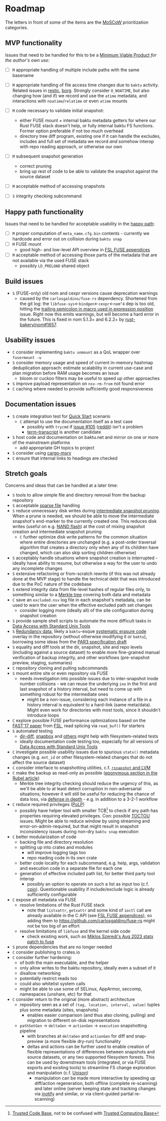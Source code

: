 # Roadmap

The letters in front of some of the items are the [MoSCoW](https://en.wikipedia.org/wiki/MoSCoW_method) prioritization categories.


## MVP functionality

Issues that need to be handled for this to be a [Minimum Viable Product](https://en.wikipedia.org/wiki/Minimum_viable_product) *for the author's own use*:

* [ ] `M` appropriate handling of multiple include paths with the same basename
* [ ] `M` appropriate handling of file access time changes due to `baktu` activity. Related issues in [restic](https://github.com/restic/restic/issues/53), [borg](https://github.com/borgbackup/borg/issues/4673). Strongly consider `O_NOATIME`, but also changing how (and if) we record and use the `atime` metadata, and interactions with `noatime`/`relatime` or even `atime` mounts
* [ ] `M` code necessary to validate initial snapshot:
    * either FUSE mount + internal baktu metadata getters for where our Rust FUSE stack doesn't help, or fully internal baktu FS functions. Former option preferable if not too much overhead
    * directory tree diff program, existing one if it can handle the excludes, includes and full set of metadata we record *and* somehow interop with repo reading approach, or otherwise our own
* [ ] `M` subsequent snapshot generation
    * correct pruning
    * bring up rest of code to be able to validate the snapshot against the source dataset
* [ ] `M` acceptable method of accessing snapshots
* [ ] `S` integrity checking subcommand


## Happy path functionality

Issues that need to be handled for acceptable usability in the [happy path](https://en.wikipedia.org/wiki/Happy_path):

* [ ] `M` proper computation of `meta_name.cfg.bin` contents - currently we hardcode and error out on collision during `baktu snap`
* [ ] `M` FUSE mount
    * good high- and low-level API overview in [FSL FUSE appendices]
* [ ] `M` acceptable method of accessing those parts of the metadata that are not available via the used FUSE stack
    * possibly `LD_PRELOAD` shared object


## Build issues

* `S` (FUSE-only) old nom and cexpr versions cause deprecation warnings
    * caused by the `carlosgaldino/fuse-rs` dependency. Shortened from the git log: the `libfuse-sys`<-`bindgen`<-`cexpr`<-`nom^4` dep is too old, hitting the [trailing semicolon in macro used in expression position](https://github.com/rust-lang/rust/issues/79813) issue. Right now this emits warnings, but will become a hard error in the future. This is fixed in nom 5.1.3+ and 6.2.2+ by [rust-bakery/nom#1657](https://github.com/rust-bakery/nom/pull/1657).


## Usability issues

* `C` consider implementing `baktu unmount` as a QoL wrapper over `fusermount -u`
* `S` consider memory usage and speed of current in-memory hashmap deduplication approach: estimate scalability in current use-case and plan migration before RAM usage becomes an issue
    * bloom or cuckoo filters may be useful to speed up other approaches
* `S` improve payload representation on `nsv-rm-from` not found error
* `C` caching where needed to provide sufficiently good responsiveness


## Documentation issues

* `S` create integration test for [Quick Start](quick-start.md) scenario
    * `C` attempt to use the documentation itself as a test case
        * possibly with `trycmd` if [issue #105](https://github.com/assert-rs/trycmd/issues/105)
            ([reddit](https://reddit.com/r/rust/comments/xvlo5w/trycmd_just_ignores_my_tests/))
            isn't a problem
        * [term-transcript](https://docs.rs/term-transcript/0.3.0/term_transcript/test/index.html)
        is another candidate
* `S` host code and documentation on baktu.net and mirror on one or more of the mainstream platforms
    * add appropriate GH topics to project
* `S` consider using [cargo-msrv](https://github.com/foresterre/cargo-msrv)
* `C` ensure that internal links to headings are checked


## Stretch goals

Concerns and ideas that can be handled at a later time:

* `S` tools to allow simple file and directory removal from the backup repository
* `S` acceptable [sparse file](https://en.wikipedia.org/wiki/Sparse_file) handling
* `S` reduce unnecessary disk writes during [intermediate snapshot pruning](repositories/v1/index.md#history-intervals). When a prune is needed, we should be able to move the intermediate snapshot's end-marker to the currently created one. This reduces disk writes (useful on e.g. [NAND flash](https://en.wikipedia.org/wiki/Flash_memory#Memory_wear)) at the cost of mixing snapshot creation and intermediate snapshot pruning
    * `C` further optimize disk write patterns for the common situation where entire directories are unchanged (e.g. a post-order traversal algorithm that creates a directory only when any of its children have changed, which can also skip sorting children otherwise)
* `S` acceptably handle situations where snapshot creation is interrupted - ideally have ability to resume, but otherwise a way for the user to undo any incomplete changes
* `S` extensive refactoring or from-scratch rewrite (if this was not already done at the MVP stage) to handle the technical debt that was introduced due to the PoC nature of the codebase
* `S` extend integrity data from file-level hashes of regular files only, to something similar to a [Merkle tree](https://en.wikipedia.org/wiki/Merkle_tree) covering both data and metadata
* `C` save an `excluded.nsv` log file in each snapshot's metadata, can be used to warn the user when the effective excluded path set changes
    * consider logging more (ideally all) of the site configuration during snapshot creation
* `S` provide sample shell scripts to automate the more difficult tasks in [Data Access with Standard Unix Tools](repositories/v1/access-with-unix-tools.md)
* `S` [Redundancy data](https://en.wikipedia.org/wiki/Error_correction_code), likely a `baktu`-esque [systematic erasure code](https://en.wikipedia.org/wiki/Systematic_code) overlay in the repository (without otherwise modifying it or `baktu`), borrowing some ideas from the [PAR3 specification draft](https://parchive.github.io/doc/Parity_Volume_Set_Specification_v3.0.html)
* `S` equality and diff tools at the dir, snapshot, site and repo levels (including against a source dataset) to enable more fine-grained manual verification of backup integrity, and other workflows (pre-snapshot preview, staging, summaries)
* `C` repository cloning and pulling subcommands
* `S` mount entire site or even repository via FUSE
    * needs investigation into possible issues due to inter-snapshot inode number collisions - we can reuse the underlying `ino` in the first and last snapshot of a history interval, but need to come up with something robust for the intermediate ones
        * might be a non-issue, considering each instance of a file in a history interval is equivalent to a hard-link (same meta/data). Might even work for directories with most tools, since it shouldn't introduce loops
* `C` explore possible FUSE performance optimizations based on the [FAST'17 paper](https://www.usenix.org/conference/fast17/technical-sessions/presentation/vangoor) from [FSL], read splicing via `read_buf()` for starters
* `S` automated testing
    * [dir-diff](https://github.com/assert-rs/dir-diff), [snapbox](https://github.com/assert-rs/trycmd/tree/main/crates/snapbox) and [others](https://docs.rs/snapbox/latest/snapbox/#which-tool-is-right) might help with filesystem-related tests
    * ideally documentation code testing too, especially for all versions of [Data Access with Standard Unix Tools](repositories/v1/access-with-unix-tools.md)
* `C` investigate possible usability issues due to spurious `statx()` metadata changes (e.g. `mnt_id` or other filesystem-related changes that do not affect the source dataset)
* `C` consider interface to snapshotting utilities, c.f. [`rsnapshot` and LVM](https://www.mankier.com/1/rsnapshot#Configuration-linux_lvm_cmd_lvcreate)
* `C` make the backup as read-only as possible ([eponymous section in the Rubel article](http://www.mikerubel.org/computers/rsync_snapshots/#ReadOnly))
    * Merkle tree integrity checking should reduce the urgency of this, as we'll be able to at least detect corruption in non-adversarial situations; however it will still be useful for reducing the chance of data loss, via [defense in depth](https://en.wikipedia.org/wiki/Defense_in_depth_(computing)) - e.g. in addition to a 3-2-1 workflow
* `C` reduce required privileges ([PoLP](https://en.wikipedia.org/wiki/Principle_of_least_privilege))
    * possibly have helper tool with smaller TCB[^TCB] to check if any path has properties requiring elevated privileges. Con: possible [TOCTOU](https://en.wikipedia.org/wiki/Time-of-check_to_time-of-use) issues. Might be able to reduce window by using streaming and error-on-admin-required, but that might result in snapshot inconsistency issues during non-dry `baktu snap` execution
* `C` better modularization of code
    * backing file and directory resolution
    * splitting up into crates and modules
        * will improve logging tags too
        * repo reading code in its own crate
    * better code locality for each subcommand, e.g. help, args, validation and execution code in a separate file for each one
    * generation of effective included path list, for better third party tool interop
        * possibly an option to operate on such a list as input too (c.f. [cpio](https://www.mankier.com/1/cpio)). Questionable usability if include/exclude logic is already sufficiently configurable
* `C` expose all metadata via FUSE
    * resolve limitations of the Rust FUSE stack
        * note that `listxattr`, `getxattr` and some kind of `ioctl` call are already available in the C API (see [FSL FUSE appendices]), so adding them to <https://github.com/carlosgaldino/fuse-rs> might not be too big of an effort
    * resolve limitations of `libfuse` and the kernel side code
        * check existing work, such as [Miklos Szeredi's Aug 2023 statx patch to fuse](https://lwn.net/Articles/941067/)
* `S` prune dependencies that are no longer needed
* `C` consider publishing to crates.io
* `C` consider further hardening:
    * of both the main executable, and the helper
    * only allow writes to the baktu repository, ideally even a subset of it
    * disallow networking
    * potentially restrict reads too
    * could also whitelist system calls
    * might be able to use some of SELinux, AppArmor, seccomp, namespaces (unshare, etc) for that
* `C` consider return to the original (more abstract) architecture
    * repository seen as a set of `(tag, location, interval, value)` tuples plus some metadata (sites, snapshots)
        * enables easier comparison (and thus also cloning, pulling) and migration to different on-disk representations
    * `pathSetGen` -> `deltaGen` -> `actionGen` -> `execution` snapshotting pipeline
        * with branches at `deltaGen` and `actionGen` for diff and snap-preview (a more flexible dry-run) functionality
        * deltas and actions can be further used to enable creation of flexible representations of differences between snapshots and source datasets, or any two supported filesystem forests. This can be used by downstream tools (integrated, or via FUSE exports and existing tools) to streamline FS change exploration and manipulation (c.f. [Unison](https://www.cis.upenn.edu/~bcpierce/unison/))
            * manipulation can be made more interactive by speeding up diff/action regeneration, both offline (complete re-scanning) and later online (server keeping state and tracking changes via [inotify](https://en.wikipedia.org/wiki/Inotify) and similar, or via client-guided partial re-scanning)


[^TCB]: [Trusted Code Base](https://www.google.com/search?q=%22trusted+code+base%22), not to be confused with [Trusted Computing Base](https://en.wikipedia.org/wiki/Trusted_computing_base)

[FSL]: https://www.fsl.cs.stonybrook.edu/all-pubs.html
[FSL FUSE appendices]: https://www.fsl.cs.stonybrook.edu/docs/fuse/fuse-article-appendices.html